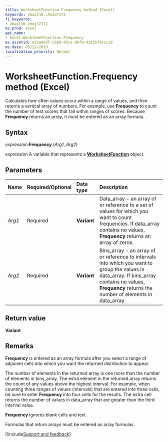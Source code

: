 ```yaml
---
title: WorksheetFunction.Frequency method (Excel)
keywords: vbaxl10.chm137172
f1_keywords:
- vbaxl10.chm137172
ms.prod: excel
api_name:
- Excel.WorksheetFunction.Frequency
ms.assetid: e13a993f-c669-45ca-90f9-41655f01cc18
ms.date: 05/22/2019
localization_priority: Normal
---
```



# WorksheetFunction.Frequency method (Excel)

Calculates how often values occur within a range of values, and then returns a vertical array of numbers. For example, use **Frequency** to count the number of test scores that fall within ranges of scores. Because **Frequency** returns an array, it must be entered as an array formula.


## Syntax

_expression_.**Frequency** (_Arg1_, _Arg2_)

_expression_ A variable that represents a **[WorksheetFunction](Excel.WorksheetFunction.md)** object.


## Parameters

|Name|Required/Optional|Data type|Description|
|:-----|:-----|:-----|:-----|
| _Arg1_|Required| **Variant**|Data_array - an array of or reference to a set of values for which you want to count frequencies. If data_array contains no values, **Frequency** returns an array of zeros.|
| _Arg2_|Required| **Variant**|Bins_array - an array of or reference to intervals into which you want to group the values in data_array. If bins_array contains no values, **Frequency** returns the number of elements in data_array.|

## Return value

**Variant**


## Remarks

**Frequency** is entered as an array formula after you select a range of adjacent cells into which you want the returned distribution to appear.
    
The number of elements in the returned array is one more than the number of elements in bins_array. The extra element in the returned array returns the count of any values above the highest interval. For example, when counting three ranges of values (intervals) that are entered into three cells, be sure to enter **Frequency** into four cells for the results. The extra cell returns the number of values in data_array that are greater than the third interval value.
    
**Frequency** ignores blank cells and text.
    
Formulas that return arrays must be entered as array formulas.
    


[!include[Support and feedback](~/includes/feedback-boilerplate.md)]